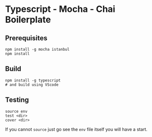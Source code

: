 # Typescript - Mocha - Chai Boilerplate


## Prerequisites

```
npm install -g mocha istanbul
npm install
```

## Build

```
npm install -g typescript
# and build using VScode
```

## Testing

```
source env
test <dir>
cover <dir>
```

If you cannot `source` just go see the `env` file itself you will have a start.
